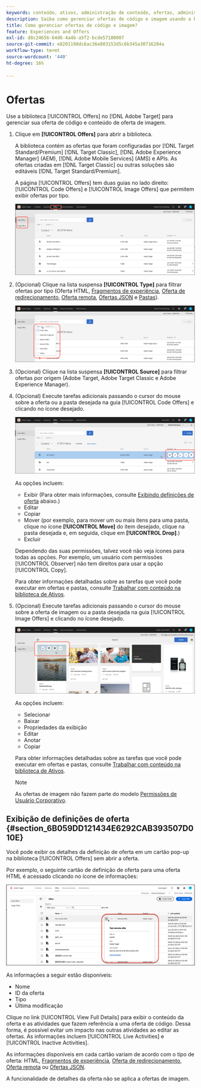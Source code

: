 ```yaml
---
keywords: conteúdo, ativos, administração de conteúdo, ofertas, administração de ativos, inserção do modo de seleção, modo de seleção
description: Saiba como gerenciar ofertas de código e imagem usando a biblioteca de ofertas no Adobe Target.
title: Como gerenciar ofertas de código e imagem?
feature: Experiences and Offers
exl-id: d8c24656-64d6-4a4b-a5f2-bcde57180007
source-git-commit: e8201198dc6ac36e803153d5c6b345a30716204a
workflow-type: tm+mt
source-wordcount: '440'
ht-degree: 16%

---
```


# Ofertas

Use a biblioteca [!UICONTROL Offers] no [!DNL Adobe Target] para gerenciar sua oferta de código e conteúdo de oferta de imagem.

1. Clique em **[!UICONTROL Offers]** para abrir a biblioteca.

   A biblioteca contém as ofertas que foram configuradas por [!DNL Target Standard/Premium] [!DNL Target Classic], [!DNL Adobe Experience Manager] (AEM), [!DNL Adobe Mobile Services] (AMS) e APIs. As ofertas criadas em [!DNL Target Classic] ou outras soluções são editáveis [!DNL Target Standard/Premium].

   A página [!UICONTROL Offers] tem duas guias no lado direito: [!UICONTROL Code Offers] e [!UICONTROL Image Offers] que permitem exibir ofertas por tipo.

   ![Página Ofertas mostrando as guias Ofertas de código e Ofertas de imagem](/help/main/c-experiences/c-manage-content/assets/offers-page.png)

1. (Opcional) Clique na lista suspensa **[!UICONTROL Type]** para filtrar ofertas por tipo (Oferta HTML, [Fragmentos de experiência](/help/main/c-experiences/c-manage-content/aem-experience-fragments.md), [Oferta de redirecionamento](/help/main/c-experiences/c-manage-content/offer-redirect.md), [Oferta remota](/help/main/c-experiences/c-manage-content/about-remote-offers.md), [Ofertas JSON](/help/main/c-experiences/c-manage-content/create-json-offer.md) e [Pastas](/help/main/c-experiences/c-manage-content/create-content-folder.md)).

   ![imagem de offer_filter](assets/offers_filter.png)

1. (Opcional) Clique na lista suspensa **[!UICONTROL Source]** para filtrar ofertas por origem (Adobe Target, Adobe Target Classic e Adobe Experience Manager).

1. (Opcional) Execute tarefas adicionais passando o cursor do mouse sobre a oferta ou a pasta desejada na guia [!UICONTROL Code Offers] e clicando no ícone desejado.

   ![Opções de Ofertas de Código](assets/offer-picker-large.png)

   As opções incluem:

   * Exibir (Para obter mais informações, consulte [Exibindo definições de oferta](#section_6B059DD121434E6292CAB393507D010E) abaixo.)
   * Editar
   * Copiar 
   * Mover (por exemplo, para mover um ou mais itens para uma pasta, clique no ícone **[!UICONTROL Move]** do item desejado, clique na pasta desejada e, em seguida, clique em **[!UICONTROL Drop]**.)
   * Excluir

   Dependendo das suas permissões, talvez você não veja ícones para todas as opções. Por exemplo, um usuário com permissões [!UICONTROL Observer] não tem direitos para usar a opção [!UICONTROL Copy].

   Para obter informações detalhadas sobre as tarefas que você pode executar em ofertas e pastas, consulte [Trabalhar com conteúdo na biblioteca de Ativos](/help/main/c-experiences/c-manage-content/assets-working.md).

1. (Opcional) Execute tarefas adicionais passando o cursor do mouse sobre a oferta de imagem ou a pasta desejada na guia [!UICONTROL Image Offers] e clicando no ícone desejado.

   ![Opções de Ofertas de Imagem](/help/main/c-experiences/c-manage-content/assets/image-offers-icons.png)

   As opções incluem:

   * Selecionar
   * Baixar
   * Propriedades da exibição
   * Editar
   * Anotar
   * Copiar 

   Para obter informações detalhadas sobre as tarefas que você pode executar em ofertas e pastas, consulte [Trabalhar com conteúdo na biblioteca de Ativos](/help/main/c-experiences/c-manage-content/assets-working.md).

   >[!NOTE]
   >
   >As ofertas de imagem não fazem parte do modelo [Permissões de Usuário Corporativo](/help/main/administrating-target/c-user-management/property-channel/property-channel.md).


## Exibição de definições de oferta {#section_6B059DD121434E6292CAB393507D010E}

Você pode exibir os detalhes da definição de oferta em um cartão pop-up na biblioteca [!UICONTROL Offers] sem abrir a oferta.

Por exemplo, o seguinte cartão de definição de oferta para uma oferta HTML é acessado clicando no ícone de informações:

![imagem offer-card-html](assets/offer-card-html-new.png)

As informações a seguir estão disponíveis:

* Nome
* ID da oferta
* Tipo
* Última modificação

Clique no link [!UICONTROL View Full Details] para exibir o conteúdo da oferta e as atividades que fazem referência a uma oferta de código. Dessa forma, é possível evitar um impacto nas outras atividades ao editar as ofertas. As informações incluem [!UICONTROL Live Activities] e [!UICONTROL Inactive Activities].

As informações disponíveis em cada cartão variam de acordo com o tipo de oferta: HTML, [Fragmentos de experiência](/help/main/c-experiences/c-manage-content/aem-experience-fragments.md), [Oferta de redirecionamento](/help/main/c-experiences/c-manage-content/offer-redirect.md), [Oferta remota](/help/main/c-experiences/c-manage-content/about-remote-offers.md) ou [Ofertas JSON](/help/main/c-experiences/c-manage-content/create-json-offer.md).

A funcionalidade de detalhes da oferta não se aplica a ofertas de imagem.

<!--

## Training video: The Content Repository ![Overview badge](/help/main/assets/overview.png)

This video includes information about managing offers.

* Connection between the [Experience Cloud Asset Library](https://experienceleague.adobe.com/docs/core-services/interface/assets/creative-cloud.html) and the Target Content Library 
* Custom HTML Offers 
* Custom HTML Offer in the [!UICONTROL Visual Experience Composer]

>[!VIDEO](https://video.tv.adobe.com/v/17387)

-->
